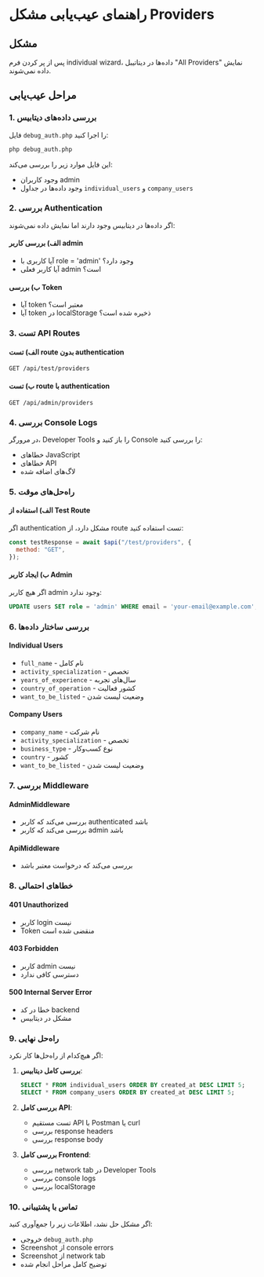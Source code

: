 # راهنمای عیب‌یابی مشکل Providers

## مشکل
پس از پر کردن فرم individual wizard، داده‌ها در دیتاتیبل "All Providers" نمایش داده نمی‌شوند.

## مراحل عیب‌یابی

### 1. بررسی داده‌های دیتابیس
فایل `debug_auth.php` را اجرا کنید:
```bash
php debug_auth.php
```

این فایل موارد زیر را بررسی می‌کند:
- وجود کاربران admin
- وجود داده‌ها در جداول `individual_users` و `company_users`

### 2. بررسی Authentication
اگر داده‌ها در دیتابیس وجود دارند اما نمایش داده نمی‌شوند:

#### الف) بررسی کاربر admin
- آیا کاربری با role = 'admin' وجود دارد؟
- آیا کاربر فعلی admin است؟

#### ب) بررسی Token
- آیا token معتبر است؟
- آیا token در localStorage ذخیره شده است؟

### 3. تست API Routes

#### الف) تست route بدون authentication
```
GET /api/test/providers
```

#### ب) تست route با authentication
```
GET /api/admin/providers
```

### 4. بررسی Console Logs
در مرورگر، Developer Tools را باز کنید و Console را بررسی کنید:
- خطاهای JavaScript
- خطاهای API
- لاگ‌های اضافه شده

### 5. راه‌حل‌های موقت

#### الف) استفاده از Test Route
اگر authentication مشکل دارد، از route تست استفاده کنید:
```javascript
const testResponse = await $api("/test/providers", {
  method: "GET",
});
```

#### ب) ایجاد کاربر Admin
اگر هیچ کاربر admin وجود ندارد:
```sql
UPDATE users SET role = 'admin' WHERE email = 'your-email@example.com';
```

### 6. بررسی ساختار داده‌ها

#### Individual Users
- `full_name` - نام کامل
- `activity_specialization` - تخصص
- `years_of_experience` - سال‌های تجربه
- `country_of_operation` - کشور فعالیت
- `want_to_be_listed` - وضعیت لیست شدن

#### Company Users
- `company_name` - نام شرکت
- `activity_specialization` - تخصص
- `business_type` - نوع کسب‌وکار
- `country` - کشور
- `want_to_be_listed` - وضعیت لیست شدن

### 7. بررسی Middleware

#### AdminMiddleware
- بررسی می‌کند که کاربر authenticated باشد
- بررسی می‌کند که کاربر admin باشد

#### ApiMiddleware
- بررسی می‌کند که درخواست معتبر باشد

### 8. خطاهای احتمالی

#### 401 Unauthorized
- کاربر login نیست
- Token منقضی شده است

#### 403 Forbidden
- کاربر admin نیست
- دسترسی کافی ندارد

#### 500 Internal Server Error
- خطا در کد backend
- مشکل در دیتابیس

### 9. راه‌حل نهایی

اگر هیچ‌کدام از راه‌حل‌ها کار نکرد:

1. **بررسی کامل دیتابیس**:
   ```sql
   SELECT * FROM individual_users ORDER BY created_at DESC LIMIT 5;
   SELECT * FROM company_users ORDER BY created_at DESC LIMIT 5;
   ```

2. **بررسی کامل API**:
   - تست مستقیم API با Postman یا curl
   - بررسی response headers
   - بررسی response body

3. **بررسی کامل Frontend**:
   - بررسی network tab در Developer Tools
   - بررسی console logs
   - بررسی localStorage

### 10. تماس با پشتیبانی

اگر مشکل حل نشد، اطلاعات زیر را جمع‌آوری کنید:
- خروجی `debug_auth.php`
- Screenshot از console errors
- Screenshot از network tab
- توضیح کامل مراحل انجام شده

